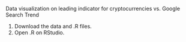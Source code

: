Data visualization on leading indicator for cryptocurrencies vs. Google Search Trend

1. Download the data and .R files.
2. Open .R on RStudio.
